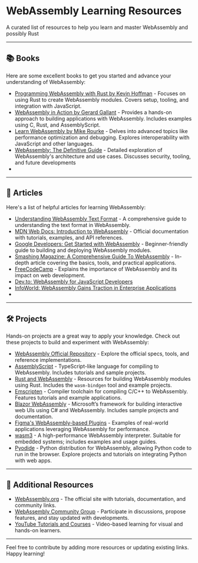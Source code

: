 # WebAssembly Learning Resources

A curated list of resources to help you learn and master WebAssembly and possibly Rust

---

## 📚 Books

Here are some excellent books to get you started and advance your understanding of WebAssembly:

- [Programming WebAssembly with Rust by Kevin Hoffman](https://www2.irb.hr/korisnici/zskoda/hoffmanWasmRust.pdf) - Focuses on using Rust to create WebAssembly modules. Covers setup, tooling, and integration with JavaScript.
- [WebAssembly in Action by Gerard Gallant](https://www.oreilly.com/library/view/webassembly-in-action/9781617295744/) - Provides a hands-on approach to building applications with WebAssembly. Includes examples using C, Rust, and AssemblyScript.
- [Learn WebAssembly by Mike Rourke](https://www.oreilly.com/library/view/learn-webassembly/9781788997379/) - Delves into advanced topics like performance optimization and debugging. Explores interoperability with JavaScript and other languages.
- [WebAssembly: The Definitive Guide](https://www.amazon.com/WebAssembly-Definitive-Guide-Safe-Portable/dp/1492089842) - Detailed exploration of WebAssembly's architecture and use cases. Discusses security, tooling, and future developments
- 

---

## 📰 Articles

Here's a list of helpful articles for learning WebAssembly:

- [Understanding WebAssembly Text Format](https://developer.mozilla.org/en-US/docs/WebAssembly/Understanding_the_text_format) - A comprehensive guide to understanding the text format in WebAssembly.
- [MDN Web Docs: Introduction to WebAssembly](https://developer.mozilla.org/en-US/docs/WebAssembly) - Official documentation with tutorials, examples, and API references.
- [Google Developers: Get Started with WebAssembly](https://developer.chrome.com/s/results?q=webassembly#gsc.tab=0&gsc.q=webassembly&gsc.sort=) - Beginner-friendly guide to building and deploying WebAssembly modules.
- [Smashing Magazine: A Comprehensive Guide To WebAssembly](https://www.smashingmagazine.com/search/?q=webassembly) - In-depth article covering the basics, tools, and practical applications.
- [FreeCodeCamp](https://www.freecodecamp.org/news/search?query=webassembly) - Explains the importance of WebAssembly and its impact on web development.
- [Dev.to: WebAssembly for JavaScript Developers](https://dev.to/search?utf8=%E2%9C%93&q=webassembly) 
- [InfoWorld: WebAssembly Gains Traction in Enterprise Applications](https://www.infoworld.com/search/q=webassembly#gsc.tab=0&gsc.q=webassembly&gsc.page=1)
- 

---

## 🛠️ Projects

Hands-on projects are a great way to apply your knowledge. Check out these projects to build and experiment with WebAssembly:

- [WebAssembly Official Repository](https://github.com/WebAssembly) - Explore the official specs, tools, and reference implementations.
- [AssemblyScript](https://www.assemblyscript.org/) - TypeScript-like language for compiling to WebAssembly. Includes tutorials and sample projects.
- [Rust and WebAssembly](https://rustwasm.github.io/) - Resources for building WebAssembly modules using Rust. Includes the `wasm-bindgen` tool and example projects.
- [Emscripten](https://emscripten.org/) - Compiler toolchain for compiling C/C++ to WebAssembly. Features tutorials and example applications.
- [Blazor WebAssembly](https://dotnet.microsoft.com/apps/aspnet/web-apps/blazor) - Microsoft’s framework for building interactive web UIs using C# and WebAssembly. Includes sample projects and documentation.
- [Figma's WebAssembly-based Plugins](https://www.figma.com/blog/webassembly-cut-figmas-load-time-by-3x/) - Examples of real-world applications leveraging WebAssembly for performance.
- [wasm3](https://github.com/wasm3/wasm3) - A high-performance WebAssembly interpreter. Suitable for embedded systems; includes examples and usage guides.
- [Pyodide](https://pyodide.org/en/stable/) - Python distribution for WebAssembly, allowing Python code to run in the browser. Explore projects and tutorials on integrating Python with web apps.

---

## 🔗 Additional Resources

- [WebAssembly.org](https://webassembly.org/) - The official site with tutorials, documentation, and community links.
- [WebAssembly Community Group](https://github.com/WebAssembly/) - Participate in discussions, propose features, and stay updated with developments.
- [YouTube Tutorials and Courses](https://www.youtube.com/results?search_query=webassembly+tutorial) - Video-based learning for visual and hands-on learners.

---

Feel free to contribute by adding more resources or updating existing links. Happy learning!

